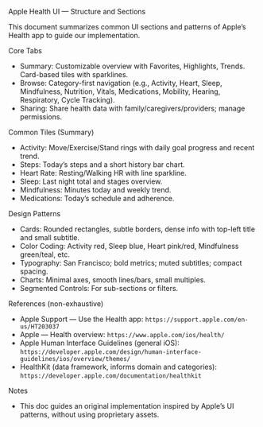 Apple Health UI — Structure and Sections

This document summarizes common UI sections and patterns of Apple’s Health app to guide our implementation.

Core Tabs

- Summary: Customizable overview with Favorites, Highlights, Trends. Card-based tiles with sparklines.
- Browse: Category-first navigation (e.g., Activity, Heart, Sleep, Mindfulness, Nutrition, Vitals, Medications, Mobility, Hearing, Respiratory, Cycle Tracking).
- Sharing: Share health data with family/caregivers/providers; manage permissions.

Common Tiles (Summary)

- Activity: Move/Exercise/Stand rings with daily goal progress and recent trend.
- Steps: Today’s steps and a short history bar chart.
- Heart Rate: Resting/Walking HR with line sparkline.
- Sleep: Last night total and stages overview.
- Mindfulness: Minutes today and weekly trend.
- Medications: Today’s schedule and adherence.

Design Patterns

- Cards: Rounded rectangles, subtle borders, dense info with top-left title and small subtitle.
- Color Coding: Activity red, Sleep blue, Heart pink/red, Mindfulness green/teal, etc.
- Typography: San Francisco; bold metrics; muted subtitles; compact spacing.
- Charts: Minimal axes, smooth lines/bars, small multiples.
- Segmented Controls: For sub-sections or filters.

References (non-exhaustive)

- Apple Support — Use the Health app: `https://support.apple.com/en-us/HT203037`
- Apple — Health overview: `https://www.apple.com/ios/health/`
- Apple Human Interface Guidelines (general iOS): `https://developer.apple.com/design/human-interface-guidelines/ios/overview/themes/`
- HealthKit (data framework, informs domain and categories): `https://developer.apple.com/documentation/healthkit`

Notes

- This doc guides an original implementation inspired by Apple’s UI patterns, without using proprietary assets.


